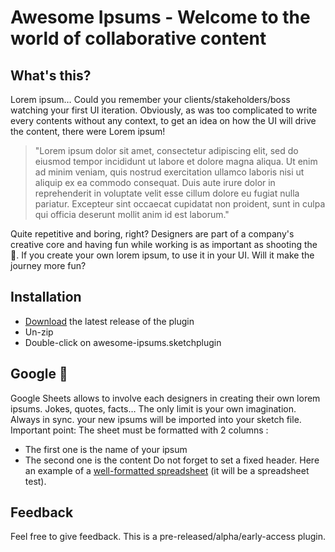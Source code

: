 # Awesome Ipsums - Welcome to the world of collaborative content

## What's this?

Lorem ipsum… Could you remember your clients/stakeholders/boss watching your first UI iteration. Obviously, as was too complicated to write every contents without any context, to get an idea on how the UI will drive the content, there were Lorem ipsum!

>"Lorem ipsum dolor sit amet, consectetur adipiscing elit, sed do eiusmod tempor incididunt ut labore et dolore magna aliqua. Ut enim ad minim veniam, quis nostrud exercitation ullamco laboris nisi ut aliquip ex ea commodo consequat. Duis aute irure dolor in reprehenderit in voluptate velit esse cillum dolore eu fugiat nulla pariatur. Excepteur sint occaecat cupidatat non proident, sunt in culpa qui officia deserunt mollit anim id est laborum."

Quite repetitive and boring, right? Designers are part of a company's creative core and having fun while working is as important as shooting the 💩. If you create your own lorem ipsum, to use it in your UI. Will it make the journey more fun?

## Installation

- [Download](../../releases/latest/download/awesome-ipsums.sketchplugin.zip) the latest release of the plugin
- Un-zip
- Double-click on awesome-ipsums.sketchplugin

## Google 💩

Google Sheets allows to involve each designers in creating their own lorem ipsums. Jokes, quotes, facts… The only limit is your own imagination. Always in sync. your new ipsums will be imported into your sketch file.
Important point: The sheet must be formatted with 2 columns :
- The first one is the name of your ipsum
- The second one is the content
Do not forget to set a fixed header.
Here an example of a [well-formatted spreadsheet](https://docs.google.com/spreadsheets/d/1srDnvM8Wt7vzicCyrRxyDGsgU8KVlA30h2_2WUdv50Y/edit#gid=0) (it will be a spreadsheet test).

## Feedback

Feel free to give feedback. This is a pre-released/alpha/early-access plugin.

